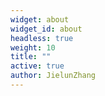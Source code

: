 ```yaml
---
widget: about
widget_id: about
headless: true
weight: 10
title: ""
active: true
author: JielunZhang
---
```

